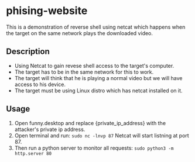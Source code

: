 # phising-website
This is a demonstration of reverse shell using netcat which happens when the target on the same network plays the downloaded video.

## Description
- Using Netcat to gain revese shell access to the target's computer. 
- The target has to be in the same network for this to work.
- The target will think that he is playing a normal video but we will have access to his device.
- The target must be using Linux distro which has netcat installed on it.

## Usage
1. Open funny.desktop and replace {private_ip_address} with the attacker's private ip address.
2. Open terminal and run: ```sudo nc -lnvp 87``` Netcat will start listning at port 87.
3. Then run a python server to monitor all requests: ```sudo python3 -m http.server 80```
